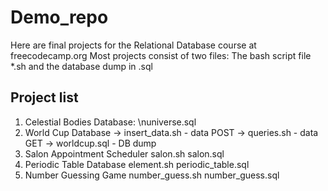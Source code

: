 # Demo_repo

Here are final projects for the Relational Database course at freecodecamp.org
Most projects consist of two files: The bash script file *.sh and the database dump in .sql

## Project list

1. Celestial Bodies Database:
   \nuniverse.sql
2. World Cup Database
   -> insert_data.sh - data POST
   -> queries.sh - data GET
   -> worldcup.sql - DB dump
3. Salon Appointment Scheduler
   salon.sh
   salon.sql
4. Periodic Table Database
   element.sh
   periodic_table.sql
5. Number Guessing Game
   number_guess.sh
   number_guess.sql
